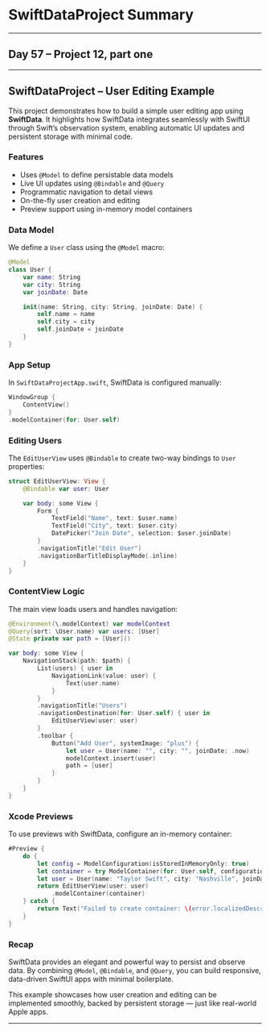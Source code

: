 # SwiftDataProject Summary

---

## Day 57 – Project 12, part one

---

## SwiftDataProject – User Editing Example

This project demonstrates how to build a simple user editing app using **SwiftData**. It highlights how SwiftData integrates seamlessly with SwiftUI through Swift’s observation system, enabling automatic UI updates and 
persistent storage with minimal code.

### Features

* Uses `@Model` to define persistable data models
* Live UI updates using `@Bindable` and `@Query`
* Programmatic navigation to detail views
* On-the-fly user creation and editing
* Preview support using in-memory model containers


### Data Model

We define a `User` class using the `@Model` macro:

```swift
@Model
class User {
    var name: String
    var city: String
    var joinDate: Date

    init(name: String, city: String, joinDate: Date) {
        self.name = name
        self.city = city
        self.joinDate = joinDate
    }
}
```


### App Setup

In `SwiftDataProjectApp.swift`, SwiftData is configured manually:

```swift
WindowGroup {
    ContentView()
}
.modelContainer(for: User.self)
```

### Editing Users

The `EditUserView` uses `@Bindable` to create two-way bindings to `User` properties:

```swift
struct EditUserView: View {
    @Bindable var user: User

    var body: some View {
        Form {
            TextField("Name", text: $user.name)
            TextField("City", text: $user.city)
            DatePicker("Join Date", selection: $user.joinDate)
        }
        .navigationTitle("Edit User")
        .navigationBarTitleDisplayMode(.inline)
    }
}
```

### ContentView Logic

The main view loads users and handles navigation:

```swift
@Environment(\.modelContext) var modelContext
@Query(sort: \User.name) var users: [User]
@State private var path = [User]()

var body: some View {
    NavigationStack(path: $path) {
        List(users) { user in
            NavigationLink(value: user) {
                Text(user.name)
            }
        }
        .navigationTitle("Users")
        .navigationDestination(for: User.self) { user in
            EditUserView(user: user)
        }
        .toolbar {
            Button("Add User", systemImage: "plus") {
                let user = User(name: "", city: "", joinDate: .now)
                modelContext.insert(user)
                path = [user]
            }
        }
    }
}
```

### Xcode Previews

To use previews with SwiftData, configure an in-memory container:

```swift
#Preview {
    do {
        let config = ModelConfiguration(isStoredInMemoryOnly: true)
        let container = try ModelContainer(for: User.self, configurations: config)
        let user = User(name: "Taylor Swift", city: "Nashville", joinDate: .now)
        return EditUserView(user: user)
            .modelContainer(container)
    } catch {
        return Text("Failed to create container: \(error.localizedDescription)")
    }
}
```

### Recap

SwiftData provides an elegant and powerful way to persist and observe data. By combining `@Model`, `@Bindable`, and `@Query`, you can build responsive, data-driven SwiftUI apps with minimal boilerplate.

This example showcases how user creation and editing can be implemented smoothly, backed by persistent storage — just like real-world Apple apps.

---

